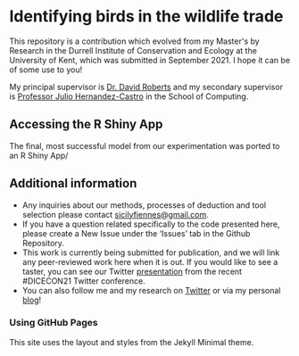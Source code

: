 # Identifying birds in the wildlife trade 
This repository is a contribution which evolved from my Master's by Research in the Durrell Institute of Conservation and Ecology at the University of Kent, which was submitted in September 2021. I hope it can be of some use to you! 

My principal supervisor is [Dr. David Roberts](https://www.kent.ac.uk/anthropology-conservation/people/555/roberts-david) and my secondary supervisor is [Professor Julio Hernandez-Castro](https://www.kent.ac.uk/computing/people/3110/hernandez-castro-julio) in the School of Computing. 

## Accessing the R Shiny App
The final, most successful model from our experimentation was ported to an R Shiny App/

## Additional information
* Any inquiries about our methods, processes of deduction and tool selection please contact [sicilyfiennes@gmail.com](mailto:sicilyfiennes@gmail.com). 
* If you have a question related specifically to the code presented here, please create a New Issue under the ‘Issues’ tab in the Github Repository. 
* This work is currently being submitted for publication, and we will link any peer-reviewed work here when it is out. If you would like to see a taster, you can see our Twitter [presentation](https://twitter.com/sicilyfiennes/status/1420686034489151491) from the recent #DICECON21 Twitter conference.
* You can also follow me and my research on [Twitter](https://twitter.com/sicilyfiennes) or via my personal [blog](https://conservationsensationblog.wordpress.com/)!

### Using GitHub Pages

This site uses the layout and styles from the Jekyll Minimal theme.
